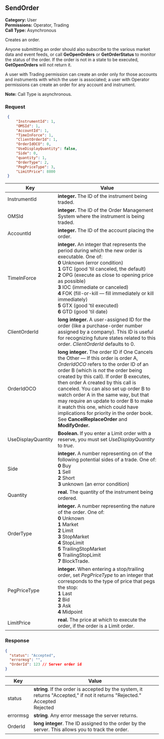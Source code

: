﻿## SendOrder

**Category:** User<br />
**Permissions:** Operator, Trading<br />
**Call Type:** Asynchronous

Creates an order. 

Anyone submitting an order should also subscribe to the various market data and event feeds, or call **GeOpenOrders** or **GetOrderStatus** to monitor the status of the order. If the order is not in a state to be executed, **GetOpenOrders** will not return it.

A user with Trading permission can create an order only for those accounts and instruments with which the user is associated; a user with Operator permissions can create an order for any account and instrument.

<aside class="notice"><strong>Note:</strong> Call Type is asynchronous.</aside>

### Request

```json
 {
     "InstrumentId": 1,
     "OMSId": 1,
     "AccountId": 1,
     "TimeInForce": 1,
     "ClientOrderId": 1,
     "OrderIdOCO": 0,
     "UseDisplayQuantity": false,
     "Side": 0,
     "quantity": 1,
     "OrderType": 2,
     "PegPriceType": 3,
     "LimitPrice": 8800
 }
```

| Key                | Value                                                        |
| ------------------ | ------------------------------------------------------------ |
| InstrumentId       | **integer.** The ID of the instrument being traded.          |
| OMSId              | **integer.** The ID of the Order Management System where the instrument is being traded. |
| AccountId          | **integer.** The ID of the account placing the order.        |
| TimeInForce        | **integer.** An integer that represents the period during which the new order is executable. One of:<br />**0** Unknown (error condition)<br />**1** GTC (good 'til canceled, the default)<br />**2** OPG (execute as close to opening price as possible)<br />**3** IOC (immediate or canceled)<br />**4** FOK (fill-or-kill &mdash; fill immediately or kill immediately)<br />**5** GTX (good 'til executed)<br />**6** GTD (good 'til date) |
| ClientOrderId      | **long integer.** A user-assigned ID for the order (like a purchase-order number assigned by a company). This ID is useful for recognizing future states related to this order. *ClientOrderId* defaults to 0. |
| OrderIdOCO         | **long integer.** The order ID if One Cancels the Other — If this order is order A, *OrderIdOCO* refers to the order ID of an order B (which is *not* the order being created by this call). If order B executes, then order A created by this call is canceled. You can also set up order B to watch order A in the same way, but that may require an update to order B to make it watch this one, which could have implications for priority in the order book. See **CancelReplaceOrder** and **ModifyOrder.** |
| UseDisplayQuantity | **Boolean.** If you enter a Limit order with a reserve, you must set *UseDisplayQuantity* to *true*. |
| Side               | **integer.** A number representing on of the following potential sides of a trade. One of:<br />**0** Buy<br />**1** Sell<br />**2** Short<br />**3** unknown (an error condition) |
| Quantity           | **real.** The quantity of the instrument being ordered.      |
| OrderType          | **integer.** A number representing the nature of the order. One of:<br />**0** Unknown<br />**1** Market<br />**2** Limit<br />**3** StopMarket<br />**4** StopLimit<br />**5** TrailingStopMarket<br />**6** TrailingStopLimit<br />**7** BlockTrade. |
| PegPriceType       | **integer.** When entering a stop/trailing order, set *PegPriceType* to an integer that corresponds to the type of price that pegs the stop:<br />**1** Last<br />**2** Bid<br />**3** Ask<br />**4** Midpoint |
| LimitPrice         | **real.** The price at which to execute the order, if the order is a Limit order. |

### Response

```json
{
  "status": "Accepted",
  "errormsg": "",
  "OrderId": 123 // Server order id
}
```

| Key      | Value                                                        |
| -------- | ------------------------------------------------------------ |
| status   | **string**. If the order is accepted by the system, it returns "Accepted," if not it returns "Rejected."<br />Accepted<br />Rejected |
| errormsg | **string**. Any error message the server returns.            |
| OrderId  | **long integer**. The ID assigned to the order by the server. This allows you to track the order. |


